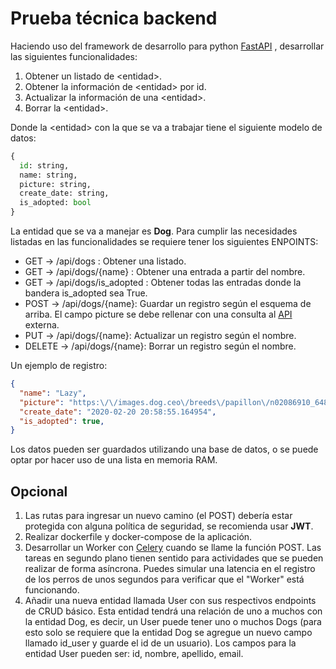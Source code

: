 # Prueba técnica backend

Haciendo uso del framework de desarrollo para python [FastAPI](https://fastapi.tiangolo.com/) , desarrollar las siguientes funcionalidades:
  1. Obtener un listado de \<entidad\>.
  2. Obtener la información de \<entidad\> por id.
  3. Actualizar la información de una \<entidad\>.
  4. Borrar la \<entidad\>.

Donde la \<entidad\> con la que se va a trabajar tiene el siguiente modelo de datos:

```python
{
  id: string,
  name: string,
  picture: string,
  create_date: string,
  is_adopted: bool
}
```

La entidad que se va a manejar es **Dog**. Para cumplir las necesidades listadas en las funcionalidades se requiere tener los siguientes ENPOINTS:

  * GET -> /api/dogs : Obtener una listado.
  * GET -> /api/dogs/{name} : Obtener una entrada a partir del nombre.
  * GET -> /api/dogs/is_adopted : Obtener todas las entradas donde la bandera is_adopted sea True.
  * POST -> /api/dogs/{name}: Guardar un registro según el esquema de arriba. El campo picture se debe rellenar con una consulta al [API](https://dog.ceo/api/breeds/image/random) externa.
  * PUT -> /api/dogs/{name}: Actualizar un registro según el nombre.
  * DELETE -> /api/dogs/{name}: Borrar un registro según el nombre.

Un ejemplo de registro:

```Json
{
  "name": "Lazy",
  "picture": "https:\/\/images.dog.ceo\/breeds\/papillon\/n02086910_6483.jpg",
  "create_date": "2020-02-20 20:58:55.164954",
  "is_adopted": true,
}
```

Los datos pueden ser guardados utilizando una base de datos, o se puede optar por hacer uso de una lista en memoria RAM.

## Opcional

1. Las rutas para ingresar un nuevo camino (el POST) debería estar protegida con alguna política de seguridad, se recomienda usar **JWT**.
2. Realizar dockerfile y docker-compose de la aplicación.
3. Desarrollar un Worker con [Celery](https://grega.xyz/2019/07/fastapi-and-celery/) cuando se llame la función POST. Las tareas en segundo plano tienen sentido para actividades que se pueden realizar de forma asíncrona. Puedes simular una latencia en el registro de los perros de unos segundos para verificar que el "Worker" está funcionando.
4. Añadir una nueva entidad llamada User con sus respectivos endpoints de CRUD básico. Esta entidad tendrá una relación de uno a muchos con la entidad Dog, es decir, un User puede tener uno o muchos Dogs (para esto solo se requiere que la entidad Dog se agregue un nuevo campo llamado id_user y guarde el id de un usuario). Los campos para la entidad User pueden ser: id, nombre, apellido, email.
